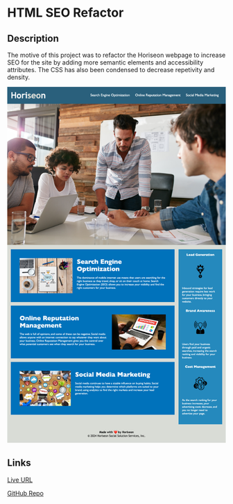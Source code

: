 # HTML SEO Refactor

## Description

The motive of this project was to refactor the Horiseon webpage to increase SEO for the site by adding more semantic elements and accessibility attributes. The CSS has also been condensed to decrease repetivity and density. 


![alt text](assets/images/screenshot.png)

## Links

[Live URL](https://lllewell.github.io/html-seo-refactor/)

[GitHub Repo](https://github.com/lllewell/html-seo-refactor)
